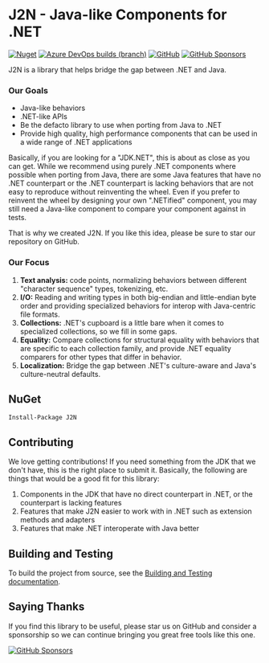 J2N - Java-like Components for .NET
=========

[![Nuget](https://img.shields.io/nuget/dt/J2N)](https://www.nuget.org/packages/J2N)
[![Azure DevOps builds (branch)](https://img.shields.io/azure-devops/build/NightOwl888/b2719dac-eeb4-46ff-9380-13b45ff0277b/1/release/v2.0)](https://dev.azure.com/NightOwl888/J2N/_build?definitionId=1)
[![GitHub](https://img.shields.io/github/license/NightOwl888/J2N)](https://github.com/NightOwl888/J2N/blob/master/LICENSE.txt)
[![GitHub Sponsors](https://img.shields.io/badge/-Sponsor-fafbfc?logo=GitHub%20Sponsors)](https://github.com/sponsors/NightOwl888)

J2N is a library that helps bridge the gap between .NET and Java.

### Our Goals

* Java-like behaviors
* .NET-like APIs
* Be the defacto library to use when porting from Java to .NET
* Provide high quality, high performance components that can be used in a wide range of .NET applications

Basically, if you are looking for a "JDK.NET", this is about as close as you can get. While we recommend using purely .NET components where possible when porting from Java, there are some Java features that have no .NET counterpart or the .NET counterpart is lacking behaviors that are not easy to reproduce without reinventing the wheel. Even if you prefer to reinvent the wheel by designing your own ".NETified" component, you may still need a Java-like component to compare your component against in tests.

That is why we created J2N. If you like this idea, please be sure to star our repository on GitHub.

### Our Focus

1. **Text analysis:** code points, normalizing behaviors between different "character sequence" types, tokenizing, etc.
2. **I/O:** Reading and writing types in both big-endian and little-endian byte order and providing specialized behaviors for interop with Java-centric file formats.
3. **Collections:** .NET's cupboard is a little bare when it comes to specialized collections, so we fill in some gaps.
4. **Equality:** Compare collections for structural equality with behaviors that are specific to each collection family, and provide .NET equality comparers for other types that differ in behavior.
5. **Localization:** Bridge the gap between .NET's culture-aware and Java's culture-neutral defaults.

## NuGet

```
Install-Package J2N
```

## Contributing

We love getting contributions! If you need something from the JDK that we don't have, this is the right place to submit it. Basically, the following are things that would be a good fit for this library:

1. Components in the JDK that have no direct counterpart in .NET, or the counterpart is lacking features
2. Features that make J2N easier to work with in .NET such as extension methods and adapters
3. Features that make .NET interoperate with Java better

## Building and Testing

To build the project from source, see the [Building and Testing documentation](https://github.com/NightOwl888/J2N/blob/main/docs/building-and-testing.md).

## Saying Thanks

If you find this library to be useful, please star us on GitHub and consider a sponsorship so we can continue bringing you great free tools like this one.

[![GitHub Sponsors](https://img.shields.io/badge/-Sponsor-fafbfc?logo=GitHub%20Sponsors)](https://github.com/sponsors/NightOwl888)